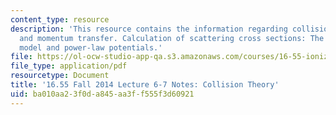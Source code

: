 ```yaml
---
content_type: resource
description: 'This resource contains the information regarding collision theory. Energy
  and momentum transfer. Calculation of scattering cross sections: The hard sphere
  model and power-law potentials.'
file: https://ol-ocw-studio-app-qa.s3.amazonaws.com/courses/16-55-ionized-gases-fall-2014/ba010aa23f0da845aa3ff555f3d60921_MIT16_55F14_Lecture6-7.pdf
file_type: application/pdf
resourcetype: Document
title: '16.55 Fall 2014 Lecture 6-7 Notes: Collision Theory'
uid: ba010aa2-3f0d-a845-aa3f-f555f3d60921
---
```

